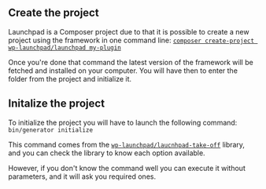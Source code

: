 ## Create the project
Launchpad is a Composer project due to that it is possible to create a new project using the framework in one command line:
[`composer create-project wp-launchpad/launchpad my-plugin`](https://packagist.org/packages/wp-launchpad/launchpad)

Once you're done that command the latest version of the framework will be fetched and installed on your computer.
You will have then to enter the folder from the project and initialize it.

## Initalize the project
To initialize the project you will have to launch the following command:
`bin/generator initialize`

This command comes from the [`wp-launchpad/laucnhpad-take-off`](https://packagist.org/packages/wp-launchpad/launchpad-take-off) library, and you can check the library to know each option available.

However, if you don't know the command well you can execute it without parameters, and it will ask you required ones.
